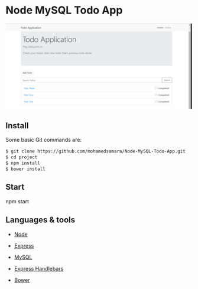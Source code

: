 # Node MySQL Todo App

![Node MySQL Todo App](/public/images/Node-MySQL-Todo-App.gif)

## Install

Some basic Git commands are:

```
$ git clone https://github.com/mohamedsamara/Node-MySQL-Todo-App.git
$ cd project
$ npm install
$ bower install

```

## Start

npm start

## Languages & tools

- [Node](https://nodejs.org/en/)

- [Express](https://expressjs.com/)

- [MySQL](https://www.mysql.com/)

- [Express Handlebars](https://github.com/ericf/express-handlebars)

- [Bower](https://bower.io/)
